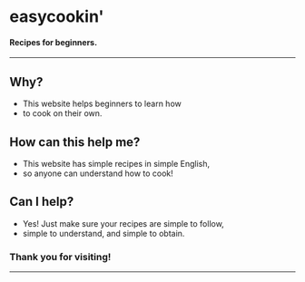 # easycookin'
#### Recipes for beginners.

***

## Why?
- This website helps beginners to learn how
- to cook on their own.

## How can this help me?
- This website has simple recipes in simple English,
- so anyone can understand how to cook!

## Can I help?
- Yes! Just make sure your recipes are simple to follow,
- simple to understand, and simple to obtain.

### Thank you for visiting!

***
